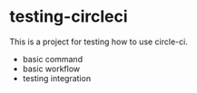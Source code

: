 # testing-circleci

This is a project for testing how to use circle-ci.

- basic command
- basic workflow
- testing integration

